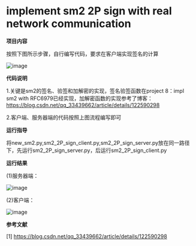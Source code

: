 # implement sm2 2P sign with real network communication

**项目内容**

按照下图所示步骤，自行编写代码，要求在客户端实现签名的计算

![image](https://user-images.githubusercontent.com/105548921/181786953-afeb6dd5-4cb4-4b0e-82ef-fec5fa7f8e1a.png)

**代码说明**

1.关键是sm2的签名、验签和加解密的实现，签名验签函数在project 8：impl sm2 with RFC6979已经实现，加解密函数的实现参考了博客：https://blog.csdn.net/qq_33439662/article/details/122590298

2.客户端、服务器端的代码按照上图流程编写即可

**运行指导**

将new_sm2.py,sm2_2P_sign_client.py,sm2_2P_sign_server.py放在同一路径下，先运行sm2_2P_sign_server.py，后运行sm2_2P_sign_client.py

**运行结果**

(1)服务器端：

![image](https://user-images.githubusercontent.com/105548921/181787236-d58cb2a9-ae26-45c7-b2c6-d7b9bdf3e717.png)

(2)客户端：

![image](https://user-images.githubusercontent.com/105548921/181787341-265e0147-1ac8-4795-b06d-13122c91308e.png)

**参考文献**

[1] https://blog.csdn.net/qq_33439662/article/details/122590298
